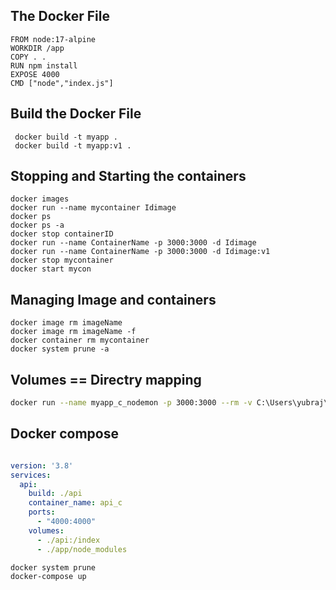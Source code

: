 ## The Docker File
```
FROM node:17-alpine
WORKDIR /app
COPY . .
RUN npm install
EXPOSE 4000
CMD ["node","index.js"]
```

## Build the Docker File
```
 docker build -t myapp .
 docker build -t myapp:v1 .
```
## Stopping and Starting the containers
```
docker images
docker run --name mycontainer Idimage
docker ps
docker ps -a
docker stop containerID
docker run --name ContainerName -p 3000:3000 -d Idimage
docker run --name ContainerName -p 3000:3000 -d Idimage:v1
docker stop mycontainer
docker start mycon

```

## Managing Image and containers

```
docker image rm imageName
docker image rm imageName -f
docker container rm mycontainer
docker system prune -a

 ```

## Volumes == Directry mapping
```bash
docker run --name myapp_c_nodemon -p 3000:3000 --rm -v C:\Users\yubraj\Desktop\Coding\Docker:/index -v /Docker/node_modules myapp:nodemon

```

## Docker compose
```yaml

version: '3.8'
services:
  api:
    build: ./api
    container_name: api_c
    ports:
      - "4000:4000"
    volumes:
      - ./api:/index
      - ./app/node_modules
```
```
docker system prune
docker-compose up
```


  

